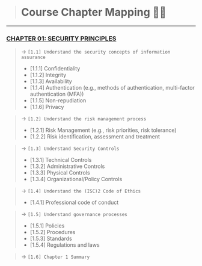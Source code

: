 > # Course Chapter Mapping 🧑‍💻
---
### [CHAPTER 01: **SECURITY PRINCIPLES**](./Chapter_01.md)
> &rarr; `[1.1] Understand the security concepts of information assurance`
>  - [1.1.1] Confidentiality
>  - [1.1.2] Integrity
>  - [1.1.3] Availability
>  - [1.1.4] Authentication (e.g., methods of authentication, multi-factor authentication (MFA))
>  - [1.1.5] Non-repudiation
>  - [1.1.6] Privacy

> &rarr; `[1.2] Understand the risk management process`
>  - [1.2.1] Risk Management (e.g., risk priorities, risk tolerance)
>  - [1.2.2] Risk identification, assessment and treatment

> &rarr; `[1.3] Understand Security Controls`
>  - [1.3.1] Technical Controls
>  - [1.3.2] Administrative Controls
>  - [1.3.3] Physical Controls
>  - [1.3.4] Organizational/Policy Controls

> &rarr; `[1.4] Understand the (ISC)2 Code of Ethics`
>  - [1.4.1] Professional code of conduct

> &rarr; `[1.5] Understand governance processes`
>  - [1.5.1] Policies
>  - [1.5.2] Procedures
>  - [1.5.3] Standards
>  - [1.5.4] Regulations and laws

> &rarr; `[1.6] Chapter 1 Summary`

